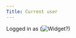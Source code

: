 ```yaml
---
Title: Current user
---
```


Logged in as  (![Widget](%base_url%/system/components/currentuser/widget)?)
